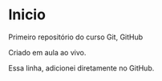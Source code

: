# Inicio
 Primeiro repositório do curso Git, GitHub

 Criado em aula ao vivo.

 Essa linha, adicionei diretamente no GitHub.
